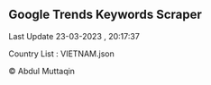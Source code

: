 

## Google Trends Keywords Scraper 
 
Last Update 23-03-2023 , 20:17:37

Country List :
VIETNAM.json



© Abdul Muttaqin 
